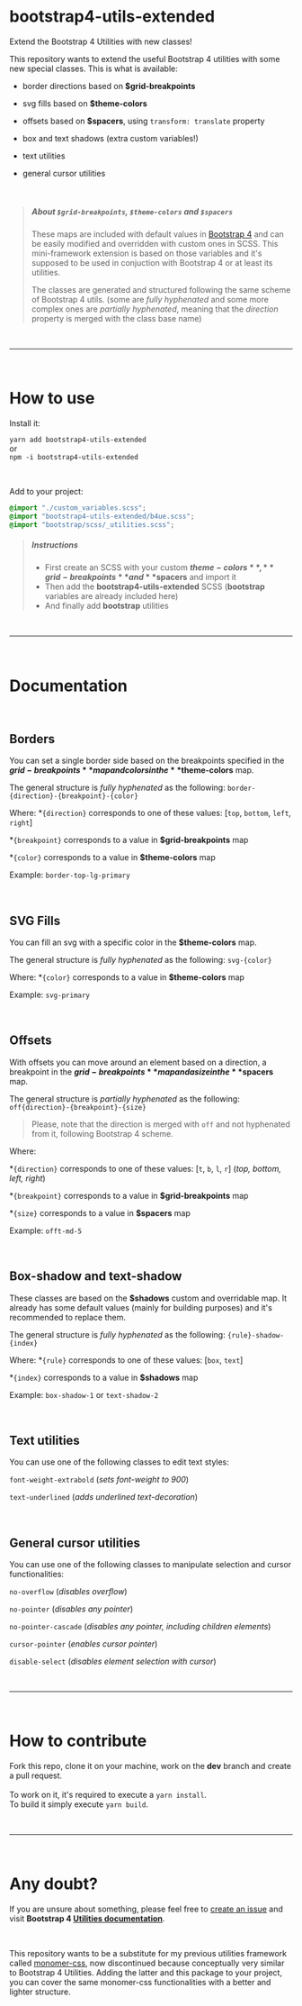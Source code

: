 # bootstrap4-utils-extended

Extend the Bootstrap 4 Utilities with new classes!

This repository wants to extend the useful Bootstrap 4 utilities with some new special classes. This is what is available:

- border directions based on **$grid-breakpoints**

- svg fills based on **$theme-colors**
- offsets based on **$spacers**, using `transform: translate` property
- box and text shadows (extra custom variables!)
- text utilities
- general cursor utilities

<br/>

> ##### About `$grid-breakpoints`, `$theme-colors` and `$spacers`
>
> These maps are included with default values in [Bootstrap 4](https://github.com/twbs/bootstrap) and can be easily modified and overridden with custom ones in SCSS. This mini-framework extension is based on those variables and it's supposed to be used in conjuction with Bootstrap 4 or at least its utilities.
>
> The classes are generated and structured following the same scheme of Bootstrap 4 utils. (some are _fully hyphenated_ and some more complex ones are _partially hyphenated_, meaning that the *direction* property is merged with the class base name)

<br/>

------

<br/>

# How to use

Install it:

`yarn add bootstrap4-utils-extended`
<br/>
or
<br/>
`npm -i bootstrap4-utils-extended`

<br/>

Add to your project:

```scss
@import "./custom_variables.scss";
@import "bootstrap4-utils-extended/b4ue.scss";
@import "bootstrap/scss/_utilities.scss";
```
> ##### Instructions
>- First create an SCSS with your custom **$theme-colors**, **grid-breakpoints** and **$spacers** and import it
>- Then add the **bootstrap4-utils-extended** SCSS (**bootstrap** variables are already included here)
>- And finally add **bootstrap** utilities

<br/>

------

<br/>

# Documentation

<br/>

## Borders

You can set a single border side based on the breakpoints specified in the **$grid-breakpoints** map and colors in the **$theme-colors** map.

The general structure is _fully hyphenated_ as the following:
```border-{direction}-{breakpoint}-{color}```

Where:
*`{direction}` corresponds to one of these values: [`top`, `bottom`, `left`, `right`]

*`{breakpoint}` corresponds to a value in **$grid-breakpoints** map

*`{color}` corresponds to a value in **$theme-colors** map


Example: `border-top-lg-primary`

<br/>

## SVG Fills

You can fill an svg with a specific color in the **$theme-colors** map.

The general structure is _fully hyphenated_ as the following:
```svg-{color}```

Where:
*`{color}` corresponds to a value in **$theme-colors** map


Example: `svg-primary`

<br/>

## Offsets

With offsets you can move around an element based on a direction, a breakpoint in the **$grid-breakpoints** map and a size in the **$spacers** map.

The general structure is _partially hyphenated_ as the following:
```off{direction}-{breakpoint}-{size}```

> Please, note that the direction is merged with `off` and not hyphenated from it, following Bootstrap 4 scheme.


Where:

*`{direction}` corresponds to one of these values: [`t`, `b`, `l`, `r`] (_top, bottom, left, right_)

*`{breakpoint}` corresponds to a value in **$grid-breakpoints** map

*`{size}` corresponds to a value in **$spacers** map



Example: `offt-md-5`

<br/>

## Box-shadow and text-shadow

These classes are based on the **$shadows** custom and overridable map. It already has some default values (mainly for building purposes) and it's recommended to replace them.

The general structure is _fully hyphenated_ as the following:
```{rule}-shadow-{index}```

Where:
*`{rule}` corresponds to one of these values: [`box`, `text`]

*`{index}` corresponds to a value in **$shadows** map


Example: `box-shadow-1` or `text-shadow-2`

<br/>

## Text utilities

You can use one of the following classes to edit text styles:

`font-weight-extrabold` (_sets font-weight to 900_)

`text-underlined` (_adds underlined text-decoration_)

<br/>

## General cursor utilities

You can use one of the following classes to manipulate selection and cursor functionalities:

`no-overflow` (_disables overflow_)

`no-pointer` (_disables any pointer_)

`no-pointer-cascade` (_disables any pointer, including children elements_)

`cursor-pointer` (_enables cursor pointer_)

`disable-select` (_disables element selection with cursor_)

<br/>

------

<br/>

# How to contribute

Fork this repo, clone it on your machine, work on the **dev** branch and create a pull request.
<br/><br/>
To work on it, it's required to execute a `yarn install`.
<br/>
To build it simply execute `yarn build`.

<br/>

------

<br/>

# Any doubt?

If you are unsure about something, please feel free to [create an issue](https://github.com/bitkris-dev/bootstrap4-utils-extended/issues/new) and visit **Bootstrap 4 [Utilities documentation](https://getbootstrap.com/docs/4.0/utilities/borders/)**.

<br/>

This repository wants to be a substitute for my previous utilities framework called [monomer-css](https://github.com/bitkris-dev/monomer-css), now discontinued because conceptually very similar to Bootstrap 4 Utilities. Adding the latter and this package to your project, you can cover the same monomer-css functionalities with a better and lighter structure.